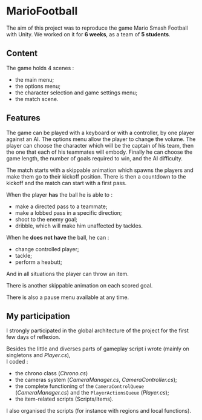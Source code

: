 # MarioFootball

The aim of this project was to reproduce the game Mario Smash Football with Unity.
We worked on it for **6 weeks**, as a team of **5 students**.

## Content

The game holds 4 scenes :
- the main menu;
- the options menu;
- the character selection and game settings menu;
- the match scene.

## Features

The game can be played with a keyboard or with a controller, by one player against an AI.
The options menu allow the player to change the volume.
The player can choose the character which will be the captain of his team, then the one that each of his teammates will embody.
Finally he can choose the game length, the number of goals required to win, and the AI difficulty.

The match starts with a skippable animation which spawns the players and make them go to their kickoff position.
There is then a countdown to the kickoff and the match can start with a first pass.

When the player **has** the ball he is able to :
- make a directed pass to a teammate;
- make a lobbed pass in a specific direction;
- shoot to the enemy goal;
- dribble, which will make him unaffected by tackles.

When he **does not have** the ball, he can :
- change controlled player;
- tackle;
- perform a heabutt;

And in all situations the player can throw an item.

There is another skippable animation on each scored goal.

There is also a pause menu available at any time.

## My participation

I strongly participated in the global architecture of the project for the first few days of reflexion.

Besides the little and diverses parts of gameplay script i wrote (mainly on singletons and *Player.cs*),  
I coded :
 - the chrono class (*Chrono.cs*)
 - the cameras system (*CameraManager.cs*, *CameraController.cs*);
 - the complete functioning of the `CameraControlQueue` (*CameraManager.cs*) and the `PlayerActionsQueue` (*Player.cs*);
 - the item-related scripts (Scripts/Items).

I also organised the scripts (for instance with regions and local functions).
